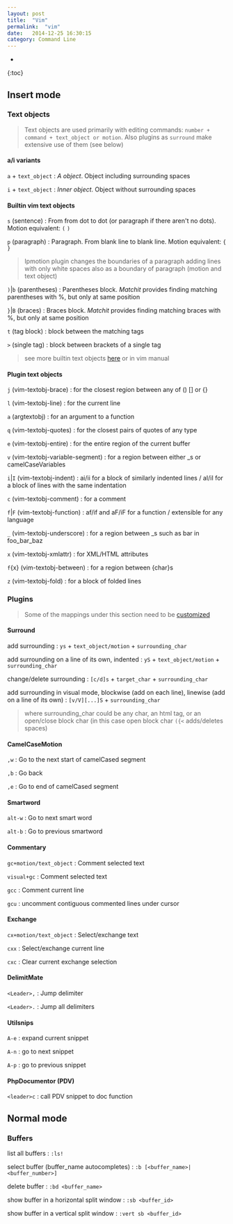 ```yaml
---
layout: post
title:  "Vim"
permalink:  "vim"
date:   2014-12-25 16:30:15
category: Command Line
---
```

* 
{:toc}

## Insert mode


### Text objects

> Text objects are used primarily with editing commands: `number + command + text_object or motion`. Also plugins as `surround` make extensive use of them (see below)

#### a/i variants

`a` + `text_object`
: <i>A object</i>. Object including surrounding spaces

`i` + `text_object`
: <i>Inner object</i>. Object without surrounding spaces

#### Builtin vim text objects
`s` (sentence)
: From from dot to dot (or paragraph if there aren't no dots). Motion equivalent: `(` `)`

`p` (paragraph)
: Paragraph. From blank line to blank line. Motion equivalent: `{` `}`

> Ipmotion plugin changes the boundaries of a paragraph adding lines with only white spaces also as a boundary of paragraph (motion and text object)

`)`|`b` (parentheses)
: Parentheses block. <i>Matchit</i> provides finding matching parentheses with %, but only at same position

`}`|`B` (braces)
: Braces block. <i>Matchit</i> provides finding matching braces with %, but only at same position

`t` (tag block)
: block between the matching tags

`>` (single tag)
: block between brackets of a single tag

> see more builtin text objects [here](http://blog.carbonfive.com/2011/10/17/vim-text-objects-the-definitive-guide/) or in vim manual

#### Plugin text objects
`j` (vim-textobj-brace)
: for the closest region between any of () [] or {}

`l` (vim-textobj-line)
: for the current line

`a` (argtextobj)
: for an argument to a function

`q` (vim-textobj-quotes)
: for the closest pairs of quotes of any type

`e` (vim-textobj-entire)
: for the entire region of the current buffer

`v` (vim-textobj-variable-segment)
: for a region between either _s or camelCaseVariables

`i`|`I` (vim-textobj-indent)
: ai/ii for a block of similarly indented lines / aI/iI for a block of lines with the same indentation

`c` (vim-textobj-comment)
: for a comment

`f`|`F` (vim-textobj-function)
: af/if and aF/iF for a function / extensible for any language

`_` (vim-textobj-underscore)
: for a region between _s such as bar in foo_bar_baz

`x` (vim-textobj-xmlattr)
: for XML/HTML attributes

`f`{x} (vim-textobj-between)
: for a region between {char}s

`z` (vim-textobj-fold)
: for a block of folded lines

### Plugins
> Some of the mappings under this section need to be [customized](https://github.com/johgh/vim/blob/master/.vimrc)

#### Surround
add surrounding
: `ys` + `text_object/motion` + `surrounding_char`

add surrounding on a line of its own, indented
: `yS` + `text_object/motion` + `surrounding_char`

change/delete surrounding
: `[c/d]s` + `target_char` + `surrounding_char`

add surrounding in visual mode, blockwise (add on each line), linewise (add on a line of its own)
: `[v/V][...]S` + `surrounding_char`

> where surrounding_char could be any char, an html tag, or an open/close block char (in this case open block char `({<` adds/deletes spaces)

#### CamelCaseMotion
`,w`
: Go to the next start of camelCased segment

`,b`
: Go back

`,e`
: Go to end of camelCased segment

#### Smartword
`alt-w`
: Go to next smart word

`alt-b`
: Go to previous smartword

#### Commentary
`gc+motion/text_object`
: Comment selected text

`visual+gc`
: Comment selected text

`gcc`
: Comment current line

`gcu`
: uncomment contiguous commented lines under cursor

#### Exchange
`cx+motion/text_object`
: Select/exchange text

`cxx`
: Select/exchange current line

`cxc`
: Clear current exchange selection

#### DelimitMate
`<Leader>,`
: Jump delimiter

`<Leader>.`
: Jump all delimiters

#### Utilsnips
`A-e`
: expand current snippet

`A-n`
: go to next snippet

`A-p`
: go to previous snippet

#### PhpDocumentor (PDV)
`<leader>c`
: call PDV snippet to doc function


## Normal mode

### Buffers
list all buffers
: `:ls!`

select buffer (buffer_name autocompletes)
: `:b [<buffer_name>|<buffer_number>]`

delete buffer
: `:bd <buffer_name>`

show buffer in a horizontal split window
: `:sb <buffer_id>`

show buffer in a vertical split window
: `:vert sb <buffer_id>`

